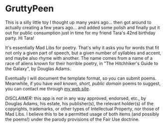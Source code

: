 # GruttyPeen

This is a silly little toy I thought up many years ago... then got around to
actually creating a few years ago... and added some polish and finally put it
out for public consumption just in time for my friend Tara's 42nd birthday
party.  Hi Tara!

It's essentially Mad Libs for poetry.  That's why it asks you for words
that fit not only a given part of speech, but a given number of syllables and
accent, and maybe also rhyme with another.  The name comes from a name of a
race of aliens known for their horrible poetry, in "The Hitchhiker's Guide to
the Galaxy", by Douglas Adams.

Eventually I will document the template format, so you can submit
poems.  Meanwhile, if you have _well known, short, public domain_
poems to suggest, you can contact me through
[my web site](http://www.davearonson.com).

*DISCLAIMER:* this app is _not_ in any way approved, endorsed, etc., by Douglas
Adams, his estate, his publisher(s), the relevant holder(s) of the copyrights,
trademarks, or other types of Intellectual Property, nor those of Mad Libs.  I
believe this to be a permitted usage of both items (and possibly the poems!)
under the parody provisions of the Fair Use doctrine.
